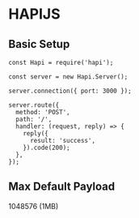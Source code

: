 # HAPIJS

## Basic Setup
```
const Hapi = require('hapi');

const server = new Hapi.Server();

server.connection({ port: 3000 });

server.route({
  method: 'POST',
  path: '/',
  handler: (request, reply) => {
    reply({
      result: 'success',
    }).code(200);
  },
});
```

## Max Default Payload
1048576 (1MB)
